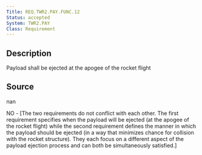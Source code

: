 ```yaml
---
Title: REQ.TWR2.PAY.FUNC.12
Status: accepted
System: TWR2.PAY
Class: Requirement
---
```


## Description

Payload shall be ejected at the apogee of the rocket flight

## Source

nan


NO - [The two requirements do not conflict with each other. The first requirement specifies when the payload will be ejected (at the apogee of the rocket flight) while the second requirement defines the manner in which the payload should be ejected (in a way that minimizes chance for collision with the rocket structure). They each focus on a different aspect of the payload ejection process and can both be simultaneously satisfied.]